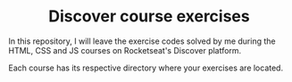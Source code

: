 <h1 align="center">Discover course exercises</h1>

In this repository, I will leave the exercise codes solved by me during the HTML, CSS and JS courses on Rocketseat's Discover platform.

Each course has its respective directory where your exercises are located.